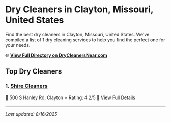 # Dry Cleaners in Clayton, Missouri, United States

Find the best dry cleaners in Clayton, Missouri, United States. We've compiled a list of 1 dry cleaning services to help you find the perfect one for your needs.

🌐 **[View Full Directory on DryCleanersNear.com](https://drycleanersnear.com/city/US/Missouri/Clayton)**

## Top Dry Cleaners

### 1. [Shire Cleaners](https://drycleanersnear.com/dryCleaner/686f1ee11cef475d4de83ed5/shire-cleaners)
📍 500 S Hanley Rd, Clayton
⭐ Rating: 4.2/5
🔗 [View Full Details](https://drycleanersnear.com/dryCleaner/686f1ee11cef475d4de83ed5/shire-cleaners)


---

*Last updated: 8/16/2025*
